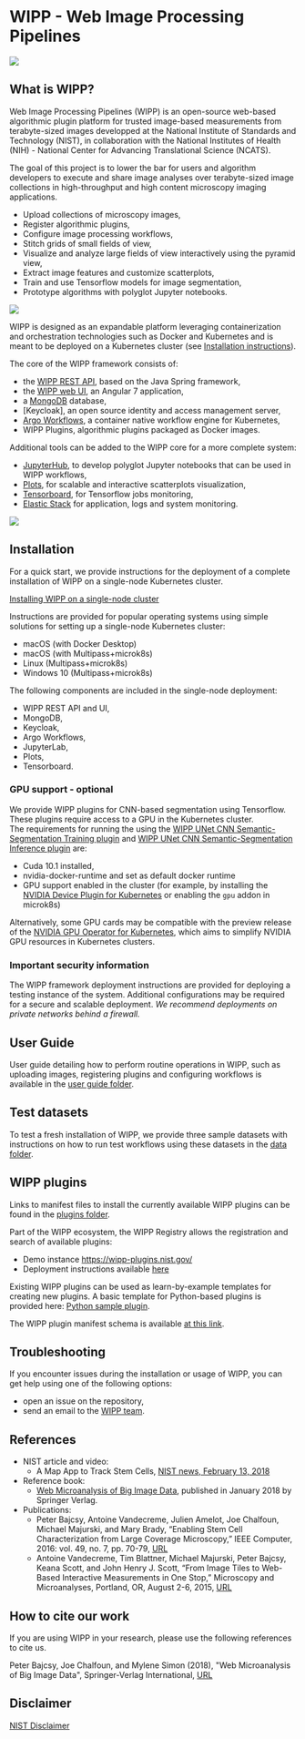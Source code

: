 # WIPP - Web Image Processing Pipelines

![](logo-wipp.png)

## What is WIPP?

Web Image Processing Pipelines (WIPP) is an open-source web-based algorithmic plugin platform for trusted image-based measurements from terabyte-sized images developped at the National Institute of Standards and Technology (NIST), in collaboration with the National Institutes of Health (NIH) - National Center for Advancing Translational Science (NCATS).

The goal of this project is to lower the bar for users and algorithm developers to execute and share image analyses over terabyte-sized image collections in high-throughput and high content microscopy imaging applications. 
- Upload collections of microscopy images,
- Register algorithmic plugins,
- Configure image processing workflows,
- Stitch grids of small fields of view,
- Visualize and analyze large fields of view interactively using the pyramid view,
- Extract image features and customize scatterplots,
- Train and use Tensorflow models for image segmentation,
- Prototype algorithms with polyglot Jupyter notebooks.

![](wipp-image-analysis.png)

WIPP is designed as an expandable platform leveraging containerization and orchestration technologies such as Docker and Kubernetes and is meant to be deployed on a Kubernetes cluster (see [Installation instructions](#installation)).

The core of the WIPP framework consists of:
- the [WIPP REST API](https://github.com/usnistgov/WIPP-backend), based on the Java Spring framework,
- the [WIPP web UI](https://github.com/usnistgov/WIPP-frontend), an Angular 7 application,
- a [MongoDB](https://www.mongodb.com/) database,
- [Keycloak], an open source identity and access management server,
- [Argo Workflows](https://argoproj.github.io/argo/), a container native workflow engine for Kubernetes,
- WIPP Plugins, algorithmic plugins packaged as Docker images.

Additional tools can be added to the WIPP core for a more complete system:
- [JupyterHub](https://github.com/PolusAI/jupyterlab-extensions/tree/master/jupyterlab_wipp), to develop polyglot Jupyter notebooks that can be used in WIPP workflows,
- [Plots](https://github.com/PolusAI/polus-plots-ui), for scalable and interactive scatterplots visualization,
- [Tensorboard](https://www.tensorflow.org/tensorboard), for Tensorflow jobs monitoring,
- [Elastic Stack](https://www.elastic.co/what-is/elk-stack) for application, logs and system monitoring.

![](wipp-cloud.png)


<a name="installation"></a>
## Installation
For a quick start, we provide instructions for the deployment of a complete installation of WIPP on a single-node Kubernetes cluster.  

[Installing WIPP on a single-node cluster](deployment/wipp-complete-single-node/README.md)

Instructions are provided for popular operating systems using simple solutions for setting up a single-node Kubernetes cluster: 
- macOS (with Docker Desktop)
- macOS (with Multipass+microk8s)
- Linux (Multipass+microk8s)
- Windows 10 (Multipass+microk8s)

The following components are included in the single-node deployment:
- WIPP REST API and UI,
- MongoDB,
- Keycloak,
- Argo Workflows,
- JupyterLab,
- Plots,
- Tensorboard.

### GPU support - optional
We provide WIPP plugins for CNN-based segmentation using Tensorflow. These plugins require access to a GPU in the Kubernetes cluster.  
The requirements for running the using the [WIPP UNet CNN Semantic-Segmentation Training plugin](https://github.com/usnistgov/WIPP-unet-train-plugin) and [WIPP UNet CNN Semantic-Segmentation Inference plugin](https://github.com/usnistgov/WIPP-unet-inference-plugin) are:
- Cuda 10.1 installed,
- nvidia-docker-runtime and set as default docker runtime
- GPU support enabled in the cluster (for example, by installing the [NVIDIA Device Plugin for Kubernetes](https://github.com/NVIDIA/k8s-device-plugin) or enabling the `gpu` addon in microk8s)

Alternatively, some GPU cards may be compatible with the preview release of the [NVIDIA GPU Operator for Kubernetes](https://github.com/NVIDIA/gpu-operator), which aims to simplify NVIDIA GPU resources in Kubernetes clusters.


### Important security information
The WIPP framework deployment instructions are provided for deploying a testing instance of the system. Additional configurations may be required for a secure and scalable deployment.
*We recommend deployments on private networks behind a firewall.*

## User Guide

User guide detailing how to perform routine operations in WIPP, such as uploading images, registering plugins and configuring workflows is available in the [user guide folder](user-guide).

## Test datasets

To test a fresh installation of WIPP, we provide three sample datasets with instructions on how to run test workflows using these datasets in the [data folder](data).

## WIPP plugins

Links to manifest files to install the currently available WIPP plugins can be found in the [plugins folder](plugins).  

Part of the WIPP ecosystem, the WIPP Registry allows the registration and search of available plugins:
- Demo instance https://wipp-plugins.nist.gov/
- Deployment instructions available [here](https://github.com/usnistgov/WIPP-Registry)

Existing WIPP plugins can be used as learn-by-example templates for creating new plugins. A basic template for Python-based plugins is provided here: [Python sample plugin](https://github.com/usnistgov/WIPP-Plugins-base-templates/tree/master/sample-plugins/python-threshold).

The WIPP plugin manifest schema is available [at this link](https://github.com/usnistgov/WIPP-Plugins-base-templates/blob/master/plugin-manifest/schema/wipp-plugin-manifest-schema.json).


## Troubleshooting

If you encounter issues during the installation or usage of WIPP, you can get help using one of the following options:
- open an issue on the repository,
- send an email to the [WIPP team](mailto:wipp-team@nist.gov).

## References

- NIST article and video: 
    - A Map App to Track Stem Cells, [NIST news, February 13, 2018](https://www.nist.gov/news-events/news/2018/02/map-app-track-stem-cells)
- Reference book: 
    - [Web Microanalysis of Big Image Data](https://www.springer.com/us/book/9783319633596), published in January 2018 by Springer Verlag.
- Publications:
    - Peter Bajcsy, Antoine Vandecreme, Julien Amelot, Joe Chalfoun, Michael Majurski, and Mary Brady, “Enabling Stem Cell Characterization from Large Coverage Microscopy,” IEEE Computer, 2016: vol. 49, no. 7, pp. 70-79, [URL](https://www.computer.org/csdl/mags/co/2016/07/mco2016070070-abs.html)
    - Antoine Vandecreme, Tim Blattner, Michael Majurski, Peter Bajcsy, Keana Scott, and John Henry J. Scott, “From Image Tiles to Web-Based Interactive Measurements in One Stop,” Microscopy and Microanalyses, Portland, OR, August 2-6, 2015, [URL](https://www.microscopy.org/MandM/2015/index.cfm)

## How to cite our work

If you are using WIPP in your research, please use the following references to cite us.

Peter Bajcsy, Joe Chalfoun, and Mylene Simon (2018), "Web Microanalysis of Big Image Data", Springer-Verlag International, [URL](https://www.springer.com/us/book/9783319633596)

## Disclaimer

[NIST Disclaimer](LICENSE.md)